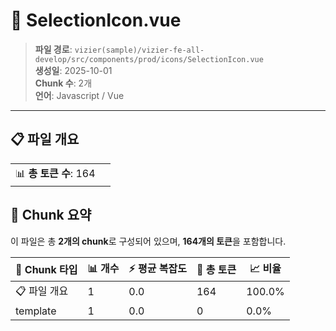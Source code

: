 # 📄 SelectionIcon.vue

> **파일 경로**: `vizier(sample)/vizier-fe-all-develop/src/components/prod/icons/SelectionIcon.vue`  
> **생성일**: 2025-10-01  
> **Chunk 수**: 2개  
> **언어**: Javascript / Vue
---


## 📋 파일 개요

| | |
|--|--|
| 📊 **총 토큰 수**: 164 |  |






## 🧩 Chunk 요약

이 파일은 총 **2개의 chunk**로 구성되어 있으며, **164개의 토큰**을 포함합니다.

| 🧩 Chunk 타입 | 📊 개수 | ⚡ 평균 복잡도 | 📝 총 토큰 | 📈 비율 |
|---------------|--------|-------------|----------|--------|
| 📋 파일 개요 | 1 | 0.0 | 164 | 100.0% |
| template | 1 | 0.0 | 0 | 0.0% |

